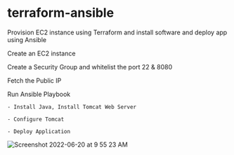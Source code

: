 # terraform-ansible
Provision EC2 instance using Terraform and install software and deploy app using Ansible

Create an EC2 instance

Create a Security Group and whitelist the port 22 & 8080

Fetch the Public IP

Run Ansible Playbook 

	- Install Java, Install Tomcat Web Server
	
	- Configure Tomcat
	
	- Deploy Application

![Screenshot 2022-06-20 at 9 55 23 AM](https://user-images.githubusercontent.com/58227542/174525141-39a32cbc-f215-4ebd-93f8-2e836ceb264e.png)

